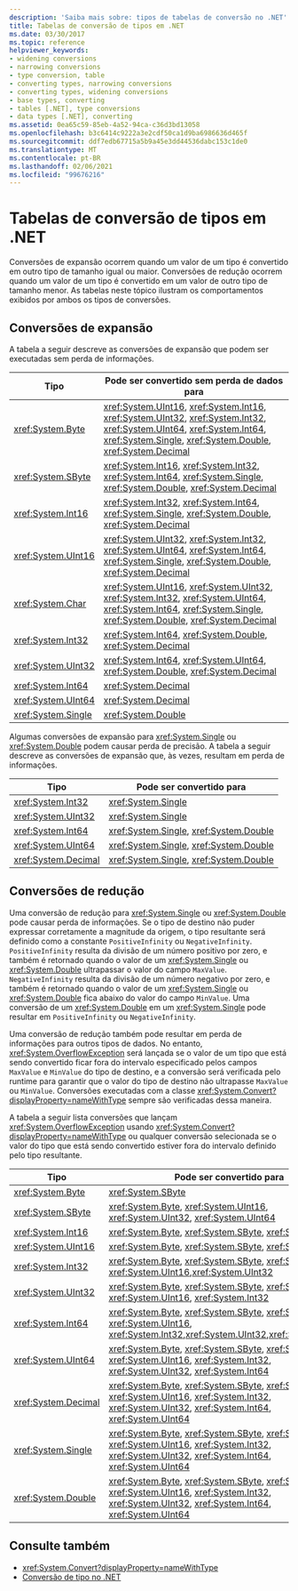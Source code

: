 ```yaml
---
description: 'Saiba mais sobre: tipos de tabelas de conversão no .NET'
title: Tabelas de conversão de tipos em .NET
ms.date: 03/30/2017
ms.topic: reference
helpviewer_keywords:
- widening conversions
- narrowing conversions
- type conversion, table
- converting types, narrowing conversions
- converting types, widening conversions
- base types, converting
- tables [.NET], type conversions
- data types [.NET], converting
ms.assetid: 0ea65c59-85eb-4a52-94ca-c36d3bd13058
ms.openlocfilehash: b3c6414c9222a3e2cdf50ca1d9ba6986636d465f
ms.sourcegitcommit: ddf7edb67715a5b9a45e3dd44536dabc153c1de0
ms.translationtype: MT
ms.contentlocale: pt-BR
ms.lasthandoff: 02/06/2021
ms.locfileid: "99676216"
---
```

# <a name="type-conversion-tables-in-net"></a>Tabelas de conversão de tipos em .NET

Conversões de expansão ocorrem quando um valor de um tipo é convertido em outro tipo de tamanho igual ou maior. Conversões de redução ocorrem quando um valor de um tipo é convertido em um valor de outro tipo de tamanho menor. As tabelas neste tópico ilustram os comportamentos exibidos por ambos os tipos de conversões.  
  
## <a name="widening-conversions"></a>Conversões de expansão  

 A tabela a seguir descreve as conversões de expansão que podem ser executadas sem perda de informações.  
  
|Tipo|Pode ser convertido sem perda de dados para|  
|----------|-------------------------------------------|  
|<xref:System.Byte>|<xref:System.UInt16>, <xref:System.Int16>, <xref:System.UInt32>, <xref:System.Int32>, <xref:System.UInt64>, <xref:System.Int64>, <xref:System.Single>, <xref:System.Double>, <xref:System.Decimal>|  
|<xref:System.SByte>|<xref:System.Int16>, <xref:System.Int32>, <xref:System.Int64>, <xref:System.Single>, <xref:System.Double>, <xref:System.Decimal>|  
|<xref:System.Int16>|<xref:System.Int32>, <xref:System.Int64>, <xref:System.Single>, <xref:System.Double>, <xref:System.Decimal>|  
|<xref:System.UInt16>|<xref:System.UInt32>, <xref:System.Int32>, <xref:System.UInt64>, <xref:System.Int64>, <xref:System.Single>, <xref:System.Double>, <xref:System.Decimal>|  
|<xref:System.Char>|<xref:System.UInt16>, <xref:System.UInt32>, <xref:System.Int32>, <xref:System.UInt64>, <xref:System.Int64>, <xref:System.Single>, <xref:System.Double>, <xref:System.Decimal>|  
|<xref:System.Int32>|<xref:System.Int64>, <xref:System.Double>, <xref:System.Decimal>|  
|<xref:System.UInt32>|<xref:System.Int64>, <xref:System.UInt64>, <xref:System.Double>, <xref:System.Decimal>|  
|<xref:System.Int64>|<xref:System.Decimal>|  
|<xref:System.UInt64>|<xref:System.Decimal>|  
|<xref:System.Single>|<xref:System.Double>|  
  
 Algumas conversões de expansão para <xref:System.Single> ou <xref:System.Double> podem causar perda de precisão. A tabela a seguir descreve as conversões de expansão que, às vezes, resultam em perda de informações.  
  
|Tipo|Pode ser convertido para|  
|----------|-------------------------|  
|<xref:System.Int32>|<xref:System.Single>|  
|<xref:System.UInt32>|<xref:System.Single>|  
|<xref:System.Int64>|<xref:System.Single>, <xref:System.Double>|  
|<xref:System.UInt64>|<xref:System.Single>, <xref:System.Double>|  
|<xref:System.Decimal>|<xref:System.Single>, <xref:System.Double>|  
  
## <a name="narrowing-conversions"></a>Conversões de redução  

 Uma conversão de redução para <xref:System.Single> ou <xref:System.Double> pode causar perda de informações. Se o tipo de destino não puder expressar corretamente a magnitude da origem, o tipo resultante será definido como a constante `PositiveInfinity` ou `NegativeInfinity`. `PositiveInfinity` resulta da divisão de um número positivo por zero, e também é retornado quando o valor de um <xref:System.Single> ou <xref:System.Double> ultrapassar o valor do campo `MaxValue`. `NegativeInfinity` resulta da divisão de um número negativo por zero, e também é retornado quando o valor de um <xref:System.Single> ou <xref:System.Double> fica abaixo do valor do campo `MinValue`. Uma conversão de um <xref:System.Double> em um <xref:System.Single> pode resultar em `PositiveInfinity` ou `NegativeInfinity`.  
  
 Uma conversão de redução também pode resultar em perda de informações para outros tipos de dados. No entanto, <xref:System.OverflowException> será lançada se o valor de um tipo que está sendo convertido ficar fora do intervalo especificado pelos campos `MaxValue` e `MinValue` do tipo de destino, e a conversão será verificada pelo runtime para garantir que o valor do tipo de destino não ultrapasse `MaxValue` ou `MinValue`. Conversões executadas com a classe <xref:System.Convert?displayProperty=nameWithType> sempre são verificadas dessa maneira.  
  
 A tabela a seguir lista conversões que lançam <xref:System.OverflowException> usando <xref:System.Convert?displayProperty=nameWithType> ou qualquer conversão selecionada se o valor do tipo que está sendo convertido estiver fora do intervalo definido pelo tipo resultante.  
  
|Tipo|Pode ser convertido para|  
|----------|-------------------------|  
|<xref:System.Byte>|<xref:System.SByte>|  
|<xref:System.SByte>|<xref:System.Byte>, <xref:System.UInt16>, <xref:System.UInt32>, <xref:System.UInt64>|  
|<xref:System.Int16>|<xref:System.Byte>, <xref:System.SByte>, <xref:System.UInt16>|  
|<xref:System.UInt16>|<xref:System.Byte>, <xref:System.SByte>, <xref:System.Int16>|  
|<xref:System.Int32>|<xref:System.Byte>, <xref:System.SByte>, <xref:System.Int16>, <xref:System.UInt16>,<xref:System.UInt32>|  
|<xref:System.UInt32>|<xref:System.Byte>, <xref:System.SByte>, <xref:System.Int16>, <xref:System.UInt16>, <xref:System.Int32>|  
|<xref:System.Int64>|<xref:System.Byte>, <xref:System.SByte>, <xref:System.Int16>, <xref:System.UInt16>, <xref:System.Int32>,<xref:System.UInt32>,<xref:System.UInt64>|  
|<xref:System.UInt64>|<xref:System.Byte>, <xref:System.SByte>, <xref:System.Int16>, <xref:System.UInt16>, <xref:System.Int32>, <xref:System.UInt32>, <xref:System.Int64>|  
|<xref:System.Decimal>|<xref:System.Byte>, <xref:System.SByte>, <xref:System.Int16>, <xref:System.UInt16>, <xref:System.Int32>, <xref:System.UInt32>, <xref:System.Int64>, <xref:System.UInt64>|  
|<xref:System.Single>|<xref:System.Byte>, <xref:System.SByte>, <xref:System.Int16>, <xref:System.UInt16>, <xref:System.Int32>, <xref:System.UInt32>, <xref:System.Int64>, <xref:System.UInt64>|  
|<xref:System.Double>|<xref:System.Byte>, <xref:System.SByte>, <xref:System.Int16>, <xref:System.UInt16>, <xref:System.Int32>, <xref:System.UInt32>, <xref:System.Int64>, <xref:System.UInt64>|  
  
## <a name="see-also"></a>Consulte também

- <xref:System.Convert?displayProperty=nameWithType>
- [Conversão de tipo no .NET](type-conversion.md)
